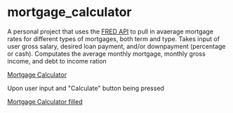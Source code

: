 # mortgage_calculator

A personal project that uses the [FRED API](https://fred.stlouisfed.org/docs/api/fred/) to pull in avaerage mortgage rates for different types of mortgages, both term and type. Takes input of user gross salary, desired loan payment, and/or downpayment (percentage or cash). Computates the average monthly mortgage, monthly gross income, and debt to income ration

[Mortgage Calculator](https://i.imgur.com/jBsfDUm.png)

Upon user input and "Calculate" button being pressed

[Mortgage Calculator filled](https://i.imgur.com/VG4rixY.png)
